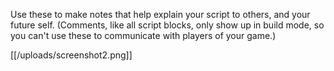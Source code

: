 Use these to make notes that help explain your script to others, and your future self. (Comments, like all script blocks, only show up in build mode, so you can't use these to communicate with players of your game.)

[[/uploads/screenshot2.png]]